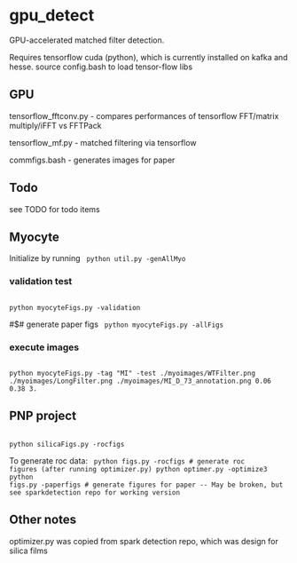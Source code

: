 
# gpu_detect
GPU-accelerated matched filter detection.

Requires tensorflow cuda (python), which is currently installed on kafka and hesse.
source config.bash to load tensor-flow libs


## GPU 
tensorflow_fftconv.py - compares performances of tensorflow FFT/matrix multiply/iFFT vs FFTPack

tensorflow_mf.py - matched filtering via tensorflow

commfigs.bash - generates images for paper 

## Todo
see TODO for todo items 

## Myocyte 
Initialize by running
<code>
python util.py -genAllMyo
</code>

### validation test
<code>
python myocyteFigs.py -validation
</code>

#$# generate paper figs
<code>
python myocyteFigs.py -allFigs 
</code>

### execute images 
<code>
python myocyteFigs.py -tag "MI" -test ./myoimages/WTFilter.png ./myoimages/LongFilter.png ./myoimages/MI_D_73_annotation.png 0.06 0.38 3.
</code>

## PNP project
<code>
python silicaFigs.py -rocfigs 
</code>

To generate roc data:
<code>
python figs.py -rocfigs # generate roc figures (after running optimizer.py)
python optimer.py -optimize3
python figs.py -paperfigs # generate figures for paper
-- May be broken, but see sparkdetection repo for working version 
</code>

## Other notes
optimizer.py was copied from spark detection repo, which was design for silica films 
